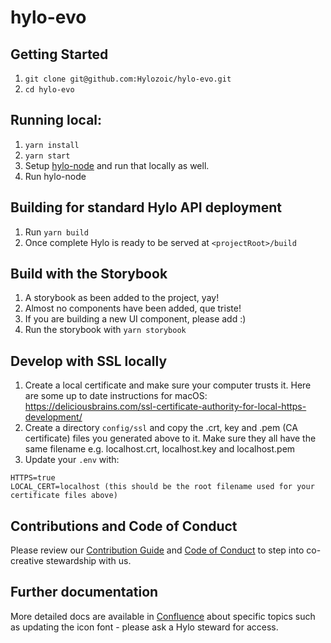 # hylo-evo

## Getting Started

1. `git clone git@github.com:Hylozoic/hylo-evo.git`
2. `cd hylo-evo`

## Running local:

1. `yarn install`
2. `yarn start`
3. Setup [hylo-node](https://github.com/Hylozoic/hylo-node) and run that locally as well.
4. Run hylo-node

## Building for standard Hylo API deployment

1. Run `yarn build`
2. Once complete Hylo is ready to be served at `<projectRoot>/build`

## Build with the Storybook

1. A storybook as been added to the project, yay!
2. Almost no components have been added, que triste!
3. If you are building a new UI component, please add :)
4. Run the storybook with `yarn storybook`

## Develop with SSL locally

1. Create a local certificate and make sure your computer trusts it. Here are some up to date instructions for macOS: https://deliciousbrains.com/ssl-certificate-authority-for-local-https-development/
2. Create a directory `config/ssl` and copy the .crt, key and .pem (CA certificate) files you generated above to it. Make sure they all have the same filename e.g. localhost.crt, localhost.key and localhost.pem
3. Update your `.env` with:

```
HTTPS=true
LOCAL_CERT=localhost (this should be the root filename used for your certificate files above)
```

## Contributions and Code of Conduct

Please review our [Contribution Guide](CONTRIBUTING.md) and [Code of Conduct](CODE_OF_CONDUCT.md) to step into co-creative stewardship with us.

## Further documentation

More detailed docs are available in [Confluence](https://hylozoic.atlassian.net/wiki/spaces/DEV/pages/87195649/Web+Client) about specific topics such as updating the icon font - please ask a Hylo steward for access.
